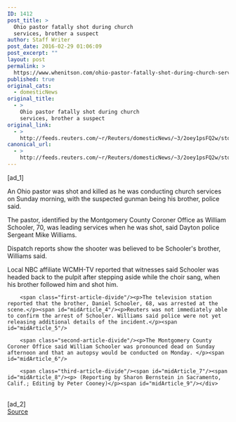 ```yaml
---
ID: 1412
post_title: >
  Ohio pastor fatally shot during church
  services, brother a suspect
author: Staff Writer
post_date: 2016-02-29 01:06:09
post_excerpt: ""
layout: post
permalink: >
  https://www.whenitson.com/ohio-pastor-fatally-shot-during-church-services-brother-a-suspect/
published: true
original_cats:
  - domesticNews
original_title:
  - >
    Ohio pastor fatally shot during church
    services, brother a suspect
original_link:
  - >
    http://feeds.reuters.com/~r/Reuters/domesticNews/~3/2oey1psFQ2w/story01.htm
canonical_url:
  - >
    http://feeds.reuters.com/~r/Reuters/domesticNews/~3/2oey1psFQ2w/story01.htm
---
```

 [ad_1]
<br><div id="articleText">
<span id="midArticle_start"/>

<span class="focusParagraph" readability="5"><p><span class="articleLocatio&lt;/span&gt;n">An Ohio pastor was shot and killed as he was conducting church services on Sunday morning, with the suspected gunman being his brother, police said.</span></p></span><span id="midArticle_0"/><p>The pastor, identified by the Montgomery County Coroner Office as William Schooler, 70, was leading services when he was shot, said Dayton police Sergeant Mike Williams.</p><span id="midArticle_1"/><p>Dispatch reports show the shooter was believed to be Schooler's brother, Williams said.</p><span id="midArticle_2"/><p>Local NBC affiliate WCMH-TV reported that witnesses said Schooler was headed back to the pulpit after stepping aside while the choir sang, when his brother followed him and shot him.</p><span id="midArticle_3"/>
        
        <span class="first-article-divide"/><p>The television station reported that the brother, Daniel Schooler, 68, was arrested at the scene.</p><span id="midArticle_4"/><p>Reuters was not immediately able to confirm the arrest of Schooler. Williams said police were not yet releasing additional details of the incident.</p><span id="midArticle_5"/>
        
        <span class="second-article-divide"/><p>The Montgomery County Coroner Office said William Schooler was pronounced dead on Sunday afternoon and that an autopsy would be conducted on Monday. </p><span id="midArticle_6"/>
        
        <span class="third-article-divide"/><span id="midArticle_7"/><span id="midArticle_8"/><p> (Reporting by Sharon Bernstein in Sacramento, Calif.; Editing by Peter Cooney)</p><span id="midArticle_9"/></div>
<br>[ad_2]
<br><a href="http://feeds.reuters.com/~r/Reuters/domesticNews/~3/2oey1psFQ2w/story01.htm">Source </a>